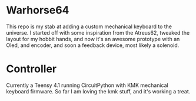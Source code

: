# Warhorse64
This repo is my stab at adding a custom mechanical keyboard to the universe.  I 
started off with some inspiration from the Atreus62, tweaked the layout for my 
hobbit hands, and now it's an awesome prototype with an Oled, and encoder, and 
soon a feedback device, most likely a solenoid.  

# Controller
Currently a Teensy 4.1 running CircuitPython with KMK mechanical keyboard 
firmware.  So far I am loving the kmk stuff, and it's working a treat.


